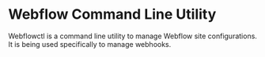 # Webflow Command Line Utility

Webflowctl is a command line utility to manage Webflow site configurations. It is being used specifically to manage webhooks.
